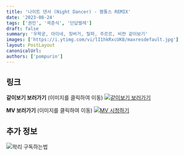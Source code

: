 ```yaml
---
title: '나이트 댄서 (Night Dancer) - 짬통스 REMIX'
date: '2023-08-24'
tags: ['권민', '곽춘식', '단답벌레']
draft: false
summary: '우왁굳, 아이네, 징버거, 릴파, 주르르, 비챤 같이보기'
images: ['https://i.ytimg.com/vi/lI1hkRxcUK8/maxresdefault.jpg']
layout: PostLayout
canonicalUrl:
authors: ['pompurin']
---
```


## 링크

**같이보기 보러가기** (이미지를 클릭하여 이동)
[![같이보기 보러가기](https://cdn.discordapp.com/attachments/1136601898116464710/1211650793904807976/logo.png?ex=65eef8bc&is=65dc83bc&hm=95dc0e08c1f43025dd60def429896697b3787a9f923593eb50b24e9fb6280361&)](https://cafe.naver.com/steamindiegame/12610526)

**MV 보러가기** (이미지를 클릭하여 이동)
[![MV 시청하기](https://i.ytimg.com/vi/lI1hkRxcUK8/maxresdefault.jpg)](https://youtu.be/lI1hkRxcUK8?si=KF1Q6N4CQhqJ0mgM)

## 추가 정보

![왁리 구독하는법](https://cdn.discordapp.com/attachments/1136601898116464710/1137049857136267374/--2cut.gif)
